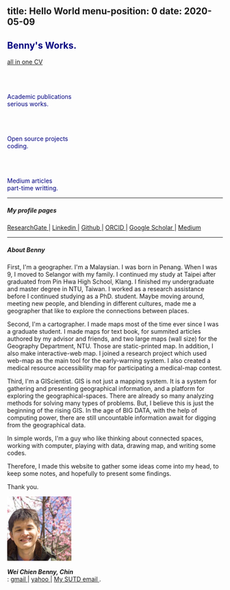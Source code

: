 
title: Hello World
menu-position: 0
date: 2020-05-09
---

<section class="header">
<h2 class="title" style="color:#000080;">Benny's Works.</h2>
<a class="button button-primary" href="Curriculum_Vitae.html">all in one CV</a>
<div class="row">
<div class="four columns">
  <a href="/Publications.html" 
     style="text-decoration:none; color:#000080;" onMouseOver="this.style.color='#1EAEDB'" onMouseOut="this.style.color='#000080'">
  <p style="font-size:64px;">
    <span class="typcn typcn-pen"></span>
  </p>
  Academic publications <br /> serious works.
  </a>
</div>
<div class="four columns">
  <a href="/Open_projects.html" 
     style="text-decoration:none; color:#000080;" onMouseOver="this.style.color='#1EAEDB'" onMouseOut="this.style.color='#000080'">
  <p style="font-size:64px;">
    <span class="typcn typcn-social-github"></span>
  </p>
  Open source projects <br /> coding.
  </a>
</div>
<div class="four columns">
  <a href="/Medium.html" 
     style="text-decoration:none; color:#000080;" onMouseOver="this.style.color='#1EAEDB'" onMouseOut="this.style.color='#000080'">
  <p style="font-size:64px;">
    <span class="typcn typcn-lightbulb"></span>
  </p>
  Medium articles <br /> part-time writting.
  </a>
</div>
</div>
</section>

---

##### My profile pages 

<a href="www.researchgate.net/profile/Benny_Chin" target="_blank"><i class="ai ai-researchgate"></i>ResearchGate </a> | 
<a href="www.linkedin.com/in/wcchin/" target="_blank"><span class="typcn typcn-social-linkedin"></span> Linkedin </a> | 
<a href="https://github.com/wcchin/" target="_blank"><span class="typcn typcn-social-github"></span> Github </a> | 
<a href="https://orcid.org/0000-0001-7215-3303" target="_blank"><i class="ai ai-orcid"></i>ORCID </a> | 
<a href="https://scholar.google.com/citations?hl=zh-TW&user=P2IJvyQAAAAJ" target="_blank"><i class="ai ai-google-scholar"></i>Google Scholar </a> | 
<a href="https://medium.com/@wcchin.88" target="_blank"><span class="typcn typcn-pen"></span>Medium </a>  

<span id="badgeCont104"><script type="text/javascript" src="https://publons.com/mashlets?el=badgeCont104&rid=AAH-2292-2019"></script></span>

---

##### About Benny

First, I'm a geographer. I'm a Malaysian. I was born in Penang. When I was 9, I moved to Selangor with my family. I continued my study at Taipei after graduated from Pin Hwa High School, Klang. I finished my undergraduate and master degree in NTU, Taiwan. I worked as a research assistance before I continued studying as a PhD. student. 
Maybe moving around, meeting new people, and blending in different cultures, made me a geographer that like to explore the connections between places.  

Second, I'm a cartographer. I made maps most of the time ever since I was a graduate student. I made maps for text book, for summited articles authored by my advisor and friends, and two large maps (wall size) for the Geography Department, NTU. Those are static-printed map. In addition, I also make interactive-web map. I joined a research project which used web-map as the main tool for the early-warning system. I also created a medical resource accessibility map for participating a medical-map contest.  

Third, I'm a GIScientist. GIS is not just a mapping system. It is a system for gathering and presenting geographical information, and a platform for exploring the geographical-spaces. There are already so many analyzing methods for solving many types of problems. But, I believe this is just the beginning of the rising GIS. In the age of BIG DATA, with the help of computing power, there are still uncountable information await for digging from the geographical data. 

In simple words, I'm a guy who like thinking about connected spaces, working with computer, playing with data, drawing map, and writing some codes.

Therefore, I made this website to gather some ideas come into my head, to keep some notes, and hopefully to present some findings.

Thank you. 

<img width="150" src="resources/images/benny.jpg">

**_Wei Chien Benny, Chin_**  
<span class="typcn typcn-mail"></span>: 
<a href="mailto:wcchin.88@gmail.com"><span class="typcn typcn-social-at-circular"></span> gmail </a> | 
<a href="mailto:wcchin88@yahoo.com"><span class="typcn typcn-social-at-circular"></span> yahoo </a> | 
<a href="mailto:benny-chin@sutd.edu.sg"><span class="typcn typcn-social-at-circular"></span> My SUTD email </a> . 

